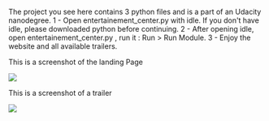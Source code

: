 The project you see here contains 3 python files and is a part of an Udacity nanodegree.
1 - Open entertainement_center.py with idle. If you don't have idle, please downloaded python before continuing.
2 - After opening idle, open entertainement_center.py , run it : Run > Run Module.
3 - Enjoy the website and all available trailers.

This is a screenshot of the landing Page

![](https://i.imgur.com/IdPsBki.png)

This is a screenshot of a trailer

![](https://i.imgur.com/8BcVmgr.png)
